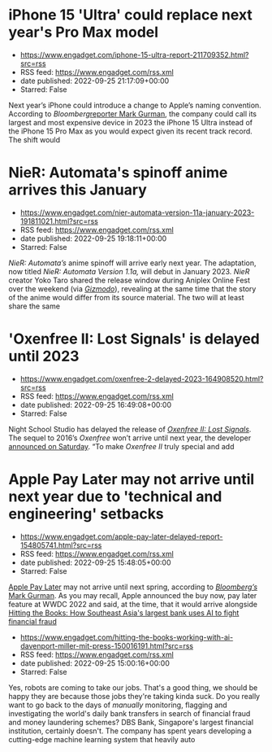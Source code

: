 # iPhone 15 'Ultra' could replace next year's Pro Max model
 - https://www.engadget.com/iphone-15-ultra-report-211709352.html?src=rss
 - RSS feed: https://www.engadget.com/rss.xml
 - date published: 2022-09-25 21:17:09+00:00
 - Starred: False

<p>Next year’s iPhone could introduce a change to Apple’s naming convention. According to <em>Bloomberg</em><a href="https://www.bloomberg.com/news/newsletters/2022-09-25/should-i-buy-the-iphone-14-pro-max-if-i-have-an-iphone-13-wait-until-iphone-15-l8he7uvv?sref=10lNAhZ9"><ins>reporter Mark Gurman</ins></a>, the company could call its largest and most expensive device in 2023 the iPhone 15 Ultra instead of the iPhone 15 Pro Max as you would expect given its recent track record. The shift would 

# NieR: Automata's spinoff anime arrives this January
 - https://www.engadget.com/nier-automata-version-11a-january-2023-191811021.html?src=rss
 - RSS feed: https://www.engadget.com/rss.xml
 - date published: 2022-09-25 19:18:11+00:00
 - Starred: False

<p><em>NieR: Automata’s</em> anime spinoff will arrive early next year. The adaptation, now titled <em>NieR: Automata Version 1.1a, </em>will debut in January 2023<em>. NieR </em>creator Yoko Taro shared the release window during Aniplex Online Fest over the weekend (via <a href="https://gizmodo.com/nier-automata-anime-series-teaser-1849578919"><em>Gizmodo</em></a>), revealing at the same time that the story of the anime would differ from its source material. The two will at least share the same

# 'Oxenfree II: Lost Signals' is delayed until 2023
 - https://www.engadget.com/oxenfree-2-delayed-2023-164908520.html?src=rss
 - RSS feed: https://www.engadget.com/rss.xml
 - date published: 2022-09-25 16:49:08+00:00
 - Starred: False

<p>Night School Studio<em>&nbsp;</em>has delayed the release of <a href="https://www.engadget.com/oxenfree-2-lost-signals-nintendo-switch-steam-indie-world-showcase-171749485.html"><em><ins>Oxenfree II: Lost Signals</ins></em></a>. The sequel to 2016’s <em>Oxenfree </em>won’t arrive until next year, the developer <a href="https://twitter.com/nightschoolers/status/1573744744923963392?s=20&amp;t=dEacG7jkk8UdjIwm6qZVng">announced on Saturday</a>. “To make <em>Oxenfree II</em> truly special and add 

# Apple Pay Later may not arrive until next year due to 'technical and engineering' setbacks
 - https://www.engadget.com/apple-pay-later-delayed-report-154805741.html?src=rss
 - RSS feed: https://www.engadget.com/rss.xml
 - date published: 2022-09-25 15:48:05+00:00
 - Starred: False

<p><a href="https://www.engadget.com/apple-pay-later-announced-172757123.html">Apple Pay Later</a> may not arrive until next spring, according to <a href="https://www.bloomberg.com/news/newsletters/2022-09-25/should-i-buy-the-iphone-14-pro-max-if-i-have-an-iphone-13-wait-until-iphone-15-l8he7uvv?sref=10lNAhZ9"><em>Bloomberg’s </em>Mark Gurman</a>. As you may recall, Apple announced the buy now, pay later feature at WWDC 2022 and said, at the time, that it would arrive alongside <a href="https://

# Hitting the Books: How Southeast Asia's largest bank uses AI to fight financial fraud
 - https://www.engadget.com/hitting-the-books-working-with-ai-davenport-miller-mit-press-150016191.html?src=rss
 - RSS feed: https://www.engadget.com/rss.xml
 - date published: 2022-09-25 15:00:16+00:00
 - Starred: False

<p>Yes, robots are coming to take our jobs. That's a good thing, we should be happy they are because those jobs they're taking kinda suck. Do you really want to go back to the days of <em>manually</em> monitoring, flagging and investigating the world's daily bank transfers in search of financial fraud and money laundering schemes? DBS Bank, Singapore's largest financial institution, certainly doesn't. The company has spent years developing a cutting-edge machine learning system that heavily auto
